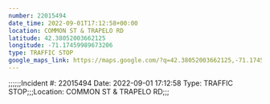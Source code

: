 ```yaml
---
number: 22015494
date_time: 2022-09-01T17:12:58+00:00
location: COMMON ST & TRAPELO RD
latitude: 42.38052003662125
longitude: -71.17459989673206
type: TRAFFIC STOP
google_maps_link: https://maps.google.com/?q=42.38052003662125,-71.17459989673206
---
```


;;;;;;Incident #: 22015494  Date: 2022-09-01 17:12:58   Type: TRAFFIC STOP;;;Location: COMMON ST & TRAPELO RD;;;
